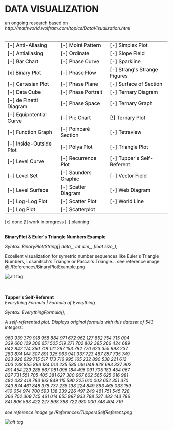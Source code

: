 <h1>DATA VISUALIZATION</h1>
an ongoing research based on 
<i>http://mathworld.wolfram.com/topics/DataVisualization.html</i><br><br>

<table border="0" style="background-color:#FFFFFF;border-collapse:collapse;border:0px solid #FFCC00;color:#000000;width:520" cellpadding="0" cellspacing="0">
	<tr>
		<td>[-] Anti-Aliasing</td>
		<td>[-] Moiré Pattern</td>
		<td>[-] Simplex Plot</td>
	</tr>
	<tr>
		<td>[-] Antialiasing</td>
		<td>[-] Ordinate</td>
		<td>[-] Slope Field</td>
	</tr>
	<tr>
		<td>[-] Bar Chart</td>
		<td>[-] Phase Curve</td>
		<td>[-] Sparkline</td>
	</tr>
	<tr>
		<td>[x] Binary Plot</td>
		<td>[-] Phase Flow</td>
		<td>[-] Strang's Strange Figures</td>
	</tr>
	<tr>
		<td>[-] Cartesian Plot</td>
		<td>[-] Phase Plane</td>
		<td>[-] Surface of Section</td>
	</tr>
	<tr>
		<td>[-] Data Cube</td>
		<td>[-] Phase Portrait</td>
		<td>[-] Ternary Diagram</td>
	</tr>
	<tr>
		<td>[-] de Finetti Diagram</td>
		<td>[-] Phase Space</td>
		<td>[-] Ternary Graph</td>
	</tr>
	<tr>
		<td>[-] Equipotential Curve</td>
		<td>[-] Pie Chart</td>
		<td>[!] Ternary Plot</td>
	</tr>
	<tr>
		<td>[-] Function Graph</td>
		<td>[-] Poincaré Section</td>
		<td>[-] Tetraview</td>
	</tr>
	<tr>
		<td>[-] Inside-Outside Plot</td>
		<td>[-] Pólya Plot</td>
		<td>[-] Triangle Plot</td>
	</tr>
	<tr>
		<td>[-] Level Curve</td>
		<td>[-] Recurrence Plot</td>
		<td>[-] Tupper's Self-Referent</td>
	</tr>
	<tr>
		<td>[-] Level Set</td>
		<td>[-] Saunders Graphic</td>
		<td>[-] Vector Field</td>
	</tr>
	<tr>
		<td>[-] Level Surface</td>
		<td>[-] Scatter Diagram</td>
		<td>[-] Web Diagram</td>
	</tr>
	<tr>
		<td>[-] Log-Log Plot</td>
		<td>[-] Scatter Plot</td>
		<td>[-] World Line</td>
	</tr>
	<tr>
		<td>[-] Log Plot</td>
		<td>[-] Scatterplot</td>
		<td></td>
	</tr>
</table>

 [x] done [!] work in progress [-] planning

<br>
<b>BinaryPlot & Euler's Triangle Numbers Example</b>

<i>Syntax: BinaryPlot(String[] data_, int dim_, float size_);</i>

Excellent visualization for symetric number sequences like Euler's Triangle Numbers, Losanitsch's Triangle or Pascal's Triangle...
see reference image @ /References/BinaryPlotExample.png

![alt tag](https://raw.githubusercontent.com/vkuchinov/dataVisualization/master/DataVisualizations/References/BinaryPlotExample.png)<br><br>

<br>
<b>Tupper's Self-Referent</b><br>
<i>Everything Formula | Formula of Everything<i>

<i>Syntax: EverythingFormula();</i>

A self-referented plot. Displays original formula with this dataset of 543 integers:
<br><br><i>
960 939 379 918 958 884 971 672 962 127 852 754 715 004<br>
339 660 129 306 651 505 519 271 702 802 395 266 424 689<br> 
642 842 174 350 718 121 267 153 782 770 623 355 993 237<br> 
280 874 144 307 891 325 963 941 337 723 487 857 735 749<br> 
823 926 629 715 517 173 716 995 165 232 890 538 221 612<br> 
403 238 855 866 184 013 235 585 136 048 828 693 337 902<br> 
491 454 229 288 667 081 096 184 496 091 705 183 454 067<br> 
827 731 551 705 405 381 627 380 967 602 565 625 016 981<br> 
482 083 418 783 163 849 115 590 225 610 003 652 351 370<br> 
343 874 461 848 378 737 238 198 224 849 863 465 033 159<br> 
410 054 974 700 593 138 339 226 497 249 461 751 545 728<br> 
366 702 369 745 461 014 655 997 933 798 537 483 143 786<br> 
841 806 593 422 227 898 388 722 980 000 748 404 719<br></i>
<br>
see reference image @ /References/TuppersSelfReferent.png

![alt tag](https://raw.githubusercontent.com/vkuchinov/dataVisualization/master/DataVisualizations/References/BinaryPlotExample.png)<br><br>
